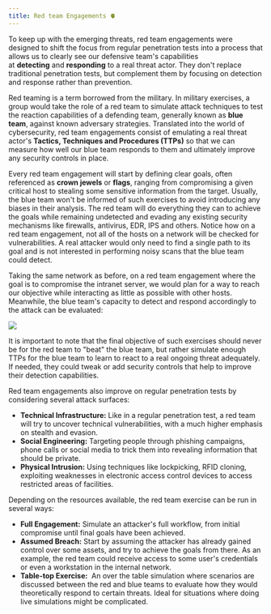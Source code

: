 ```yaml
---
title: Red team Engagements 🫀
---
```

To keep up with the emerging threats, red team engagements were designed to shift the focus from regular penetration tests into a process that allows us to clearly see our defensive team's capabilities at **detecting** and **responding** to a real threat actor. They don't replace traditional penetration tests, but complement them by focusing on detection and response rather than prevention.  

Red teaming is a term borrowed from the military. In military exercises, a group would take the role of a red team to simulate attack techniques to test the reaction capabilities of a defending team, generally known as **blue team**, against known adversary strategies. Translated into the world of cybersecurity, red team engagements consist of emulating a real threat actor's **Tactics, Techniques and Procedures (TTPs)** so that we can measure how well our blue team responds to them and ultimately improve any security controls in place.

Every red team engagement will start by defining clear goals, often referenced as **crown jewels** or **flags**, ranging from compromising a given critical host to stealing some sensitive information from the target. Usually, the blue team won't be informed of such exercises to avoid introducing any biases in their analysis. The red team will do everything they can to achieve the goals while remaining undetected and evading any existing security mechanisms like firewalls, antivirus, EDR, IPS and others. Notice how on a red team engagement, not all of the hosts on a network will be checked for vulnerabilities. A real attacker would only need to find a single path to its goal and is not interested in performing noisy scans that the blue team could detect.

Taking the same network as before, on a red team engagement where the goal is to compromise the intranet server, we would plan for a way to reach our objective while interacting as little as possible with other hosts. Meanwhile, the blue team's capacity to detect and respond accordingly to the attack can be evaluated:

![](Pasted%20image%2020240123130609.png)

It is important to note that the final objective of such exercises should never be for the red team to "beat" the blue team, but rather simulate enough TTPs for the blue team to learn to react to a real ongoing threat adequately. If needed, they could tweak or add security controls that help to improve their detection capabilities.

Red team engagements also improve on regular penetration tests by considering several attack surfaces:

- **Technical Infrastructure:** Like in a regular penetration test, a red team will try to uncover technical vulnerabilities, with a much higher emphasis on stealth and evasion.
- **Social Engineering:** Targeting people through phishing campaigns, phone calls or social media to trick them into revealing information that should be private.
- **Physical Intrusion:** Using techniques like lockpicking, RFID cloning, exploiting weaknesses in electronic access control devices to access restricted areas of facilities.

Depending on the resources available, the red team exercise can be run in several ways:

- **Full Engagement:** Simulate an attacker's full workflow, from initial compromise until final goals have been achieved.
- **Assumed Breach:** Start by assuming the attacker has already gained control over some assets, and try to achieve the goals from there. As an example, the red team could receive access to some user's credentials or even a workstation in the internal network.
- **Table-top Exercise:**  An over the table simulation where scenarios are discussed between the red and blue teams to evaluate how they would theoretically respond to certain threats. Ideal for situations where doing live simulations might be complicated.

